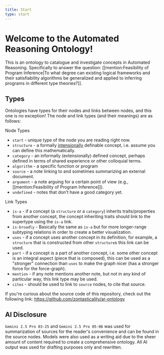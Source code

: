 ```yaml
---
title: Start
type: start
---
```


# Welcome to the Automated Reasoning Ontology!

This is an ontology to catalogue and investigate concepts in Automated Reasoning. Specifically to answer the question: [[mention:Feasibility of Program Inference|To what degree can existing logical frameworks and their satisfiability algorithms be generalized and applied to inferring programs in different type theories?]].

## Types

Ontologies have types for their nodes and links between nodes, and this one is no exception! The node and link types (and their meanings) are as follows:

Node Types
 - `start` - unique type of the node you are reading right now.
 - `structure` - a formally [intensionally](https://www.lesswrong.com/posts/HsznWM9A7NiuGsp28/extensions-and-intensions) definable concept, i.e. assume you can define this mathematically.
 - `category` - an informally (extensionally) defined concept, perhaps defined in terms of shared experience or other colloquial terms.
 - `algorithm` - a specific function or program
 - `source` - a note linking to and sometimes summarizing an external document.
 - `argument` - a note arguing for a certain point of view (e.g., [[mention:Feasibility of Program Inference]]).
 - `undefined` - notes that don't have a good category yet.

Link Types
 - `is-a` - if a concept (a `structure` or a `category`) inherits traits/properties from another concept, the concept inheriting traits should link to the supertype using the `is-a` link.
 - `is-broadly` - Basically the same as `is-a` but for more longer-range subtyping relations in order to create a better visualization.
 - `uses` - if a concept uses another concept in its definition, for example, a `structure` that is constructed from other `structure`s this link can be used.
 - `part` - if a concept is a part of another concept, i.e. some other concept is an integral aspect (piece that is composed), this can be used as a "stronger" connection than `uses` to make the graph nicer (has a stronger force for the force-graph).
 - `mention` - if any note mentions another note, but not in any kind of particular way, this link type may be used.
 - `cites` - should be used to link to `source` nodes, to cite that source.

If you're curious about the source code of this repository, check out the following link: https://github.com/zontasticality/ar-ontology

## AI Disclosure

`Gemini 2.5 Pro 03-25` and `Gemini 2.5 Pro 05-06` was used for summarization of sources for the reader's convenience and can be found in the source nodes. Models were also used as a writing aid due to the sheer amount of content required to create a comprehensive ontology. All AI output was used for drafting purposes only and rewritten.